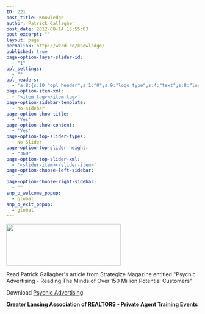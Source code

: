 ```yaml
---
ID: 221
post_title: Knowledge
author: Patrick Gallagher
post_date: 2012-08-14 15:55:03
post_excerpt: ""
layout: page
permalink: http://wzrd.co/knowledge/
published: true
page-option-layer-slider-id:
  - "1"
opl_settings:
  - ""
opl_headers:
  - 'a:8:{s:10:"opl_header";s:1:"0";s:9:"logo_type";s:4:"text";s:8:"logo_url";s:0:"";s:9:"text_logo";s:18:"The WiZaRD Company";s:10:"logo_color";s:6:"595959";s:9:"logo_font";s:25:"google|"Arvo", serif|Arvo";s:9:"logo_size";s:2:"26";s:10:"logo_align";s:4:"left";}'
page-option-item-xml:
  - '<item-tag></item-tag>'
page-option-sidebar-template:
  - no-sidebar
page-option-show-title:
  - 'Yes'
page-option-show-content:
  - 'Yes'
page-option-top-slider-types:
  - No Slider
page-option-top-slider-height:
  - "360"
page-option-top-slider-xml:
  - '<slider-item></slider-item>'
page-option-choose-left-sidebar:
  - ""
page-option-choose-right-sidebar:
  - ""
snp_p_welcome_popup:
  - global
snp_p_exit_popup:
  - global
---
```

<a href="http:/wzrd.co/wp-content/uploads/2012/08/wzrd-slide-1.jpg"><img class="alignnone wp-image-99 size-medium" title="wzrd-slide-1" src="http://d3dysdui7y3buv.cloudfront.net/wp-content/uploads/2012/08/14155503/wzrd-slide-1-300x110.jpg" alt="" width="300" height="110" /></a>

Read Patrick Gallagher's article from Strategize Magazine entitled "Psychic Advertising - Reading The Minds of Over 150 Million Potential Customers"

Download <a href="http://wzrd.overtlypress.com/wp-content/uploads/2012/08/strategize-article.pdf" target="_blank">Psychic Advertising</a>

<strong><a href="http://wzrd.overtlypress.com/reglar/">Greater Lansing Association of REALTORS - Private Agent Training Events</a></strong>

&nbsp;